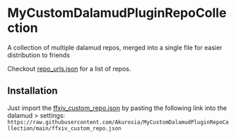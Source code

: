 # MyCustomDalamudPluginRepoCollection
A collection of multiple dalamud repos, merged into a single file for easier distribution to friends

Checkout [repo_urls.json](https://github.com/Akurosia/MyCustomDalamudPluginRepoCollection/blob/main/repo_urls.json) for a list of repos.

## Installation

Just import the [ffxiv_custom_repo.json](https://github.com/Akurosia/MyCustomDalamudPluginRepoCollection/blob/main/ffxiv_custom_repo.json) by pasting the following link into the dalamud > settings: `https://raw.githubusercontent.com/Akurosia/MyCustomDalamudPluginRepoCollection/main/ffxiv_custom_repo.json`
